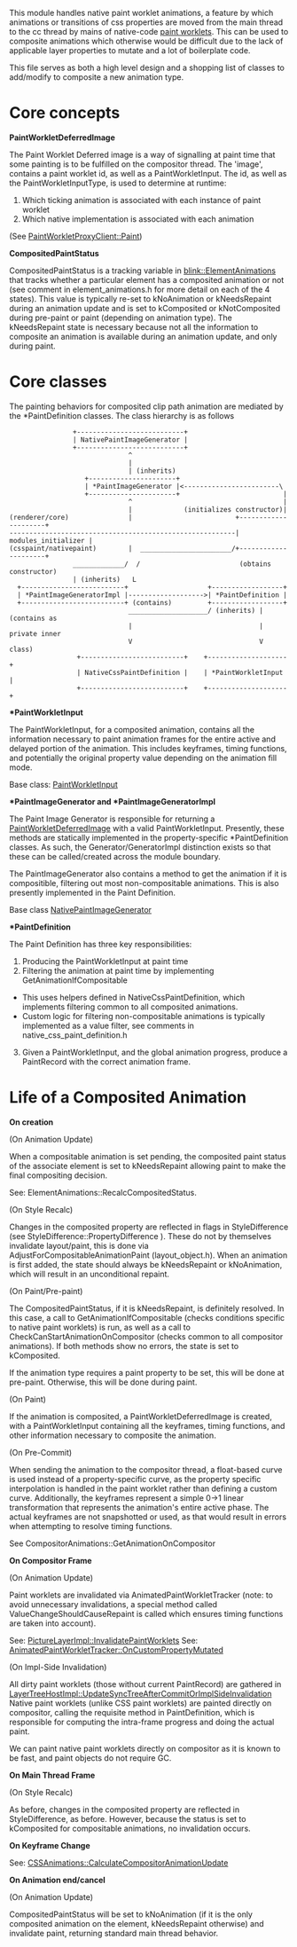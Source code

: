 This module handles native paint worklet animations, a feature by which
animations or transitions of css properties are moved from the main thread to
the cc thread by mains of native-code [paint worklets](https://developer.mozilla.org/en-US/docs/Web/API/CSS_Painting_API).
This can be used to composite animations which otherwise would be difficult due
to the lack of applicable layer properties to mutate and a lot of boilerplate
code.

This file serves as both a high level design and a shopping list of classes to
add/modify to composite a new animation type.

# Core concepts

**PaintWorkletDeferredImage**

The Paint Worklet Deferred image is a way of signalling at paint time that
some painting is to be fulfilled on the compositor thread. The 'image', contains
a paint worklet id, as well as a PaintWorkletInput. The id, as well as the
PaintWorkletInputType, is used to determine at runtime:

  1. Which ticking animation is associated with each instance of paint worklet
  2. Which native implementation is associated with each animation

(See [PaintWorkletProxyClient::Paint](https://source.chromium.org/search?q=PaintWorkletProxyClient::Paint%20filepath:paint_worklet_proxy_client.cc&ss=chromium%2Fchromium%2Fsrc))

**CompositedPaintStatus**

CompositedPaintStatus is a tracking variable in [blink::ElementAnimations](https://source.chromium.org/chromium/chromium/src/+/main:third_party/blink/renderer/core/animation/element_animations.h?q=ElementAnimations%20filepath:element_animations.h%20filepath:third_party&ss=chromium%2Fchromium%2Fsrc)
that tracks whether a particular element has a composited animation or not (see
comment in element_animations.h for more detail on each of the 4 states). This
value is typically re-set to kNoAnimation or kNeedsRepaint during an animation
update and is set to kComposited or kNotComposited during pre-paint or paint
(depending on animation type). The kNeedsRepaint state is necessary because
not all the information to composite an animation is available during an
animation update, and only during paint.

# Core classes

The painting behaviors for composited clip path animation are mediated by the
*PaintDefinition classes. The class hierarchy is as follows

```
                +---------------------------+
                | NativePaintImageGenerator |
                +---------------------------+
                              ^
                              |
                              | (inherits)
                   +----------------------+
                   | *PaintImageGenerator |<------------------------\
                   +----------------------+                          |
                              ^                                      |
                              |             (initializes constructor)|
(renderer/core)               |                          +---------------------+
---------------------------------------------------------| modules_initializer |
(csspaint/nativepaint)        |  _______________________/+---------------------+
                _____________/  /                         (obtains constructor)
                | (inherits)   L
  +--------------------------+                    +------------------+
  | *PaintImageGeneratorImpl |------------------->| *PaintDefinition |
  +--------------------------+ (contains)         +------------------+
                              ____________________/ (inherits) | (contains as
                              |                                |  private inner
                              V                                V  class)
                 +--------------------------+    +--------------------+
                 | NativeCssPaintDefinition |    | *PaintWorkletInput |
                 +--------------------------+    +--------------------+
```

**\*PaintWorkletInput**

The PaintWorkletInput, for a composited animation, contains all the information
necessary to paint animation frames for the entire active and delayed portion
of the animation. This includes keyframes, timing functions, and potentially
the original property value depending on the animation fill mode.

Base class: [PaintWorkletInput](https://source.chromium.org/search?q=PaintWorkletInput%20filepath:paint_worklet_input%20filepath:third_party&sq=&ss=chromium%2Fchromium%2Fsrc)

**\*PaintImageGenerator and \*PaintImageGeneratorImpl**

The Paint Image Generator is responsible for returning a
[PaintWorkletDeferredImage](https://source.chromium.org/search?q=PaintWorkletDeferredImage%20filepath:paint_worklet_deferred_image&ss=chromium%2Fchromium%2Fsrc)
with a valid PaintWorkletInput. Presently, these methods are statically
implemented in the property-specific *PaintDefinition classes. As such, the
Generator/GeneratorImpl distinction exists so that these can be called/created
across the module boundary.

The PaintImageGenerator also contains a method to get the animation if it is
compositible, filtering out most non-compositable animations. This is also
presently implemented in the Paint Definition.

Base class [NativePaintImageGenerator](https://source.chromium.org/chromium/chromium/src/+/main:third_party/blink/renderer/core/css/native_paint_image_generator.h?q=NativePaintImageGenerator%20filepath:native_paint_image_generator&ss=chromium%2Fchromium%2Fsrc)

**\*PaintDefinition**

The Paint Definition has three key responsibilities:

1. Producing the PaintWorkletInput at paint time
2. Filtering the animation at paint time by implementing
GetAnimationIfCompositable
  * This uses helpers defined in NativeCssPaintDefinition, which implements
  filtering common to all composited animations.
  * Custom logic for filtering non-compositable animations is typically
  implemented as a value filter, see comments in native_css_paint_definition.h
3. Given a PaintWorkletInput, and the global animation progress, produce a
PaintRecord with the correct animation frame.

# Life of a Composited Animation

**On creation**

(On Animation Update)

When a compositable animation is set pending, the composited paint status of
the associate element is set to kNeedsRepaint allowing paint to make the final
compositing decision.

See: ElementAnimations::RecalcCompositedStatus.

(On Style Recalc)

Changes in the composited property are reflected in flags in StyleDifference
(see StyleDifference::PropertyDifference ). These do not by themselves
invalidate layout/paint, this is done via AdjustForCompositableAnimationPaint
(layout_object.h). When an animation is first added, the state should
always be kNeedsRepaint or kNoAnimation, which will result in an unconditional
repaint.

(On Paint/Pre-paint)

The CompositedPaintStatus, if it is kNeedsRepaint, is definitely resolved. In
this case, a call to GetAnimationIfCompositable (checks conditions specific to
native paint worklets) is run, as well as a call to
CheckCanStartAnimationOnCompositor (checks common to all compositor animations).
If both methods show no errors, the state is set to kComposited.

If the animation type requires a paint property to be set, this will be done at
pre-paint. Otherwise, this will be done during paint.

(On Paint)

If the animation is composited, a PaintWorkletDeferredImage is created, with
a PaintWorkletInput containing all the keyframes, timing functions, and other
information necessary to composite the animation.

(On Pre-Commit)

When sending the animation to the compositor thread, a float-based curve is used
instead of a property-specific curve, as the property specific interpolation is
handled in the paint worklet rather than defining a custom curve. Additionally,
the keyframes represent a simple 0->1 linear transformation that represents the
animation's entire active phase. The actual keyframes are not snapshotted or
used, as that would result in errors when attempting to resolve timing
functions.

See CompositorAnimations::GetAnimationOnCompositor

**On Compositor Frame**

(On Animation Update)

Paint worklets are invalidated via AnimatedPaintWorkletTracker (note: to avoid
unnecessary invalidations, a special method called ValueChangeShouldCauseRepaint
is called which ensures timing functions are taken into account).

See: [PictureLayerImpl::InvalidatePaintWorklets](https://source.chromium.org/search?q=PictureLayerImpl::InvalidatePaintWorklets)
See: [AnimatedPaintWorkletTracker::OnCustomPropertyMutated](https://source.chromium.org/search?q=AnimatedPaintWorkletTracker::OnCustomPropertyMutated%20filepath:cc&sq=)

(On Impl-Side Invalidation)

All dirty paint worklets (those without current PaintRecord) are gathered in
[LayerTreeHostImpl::UpdateSyncTreeAfterCommitOrImplSideInvalidation](https://source.chromium.org/search?q=UpdateSyncTreeAfterCommitOrImplSideInvalidation%20%20filepath:.cc&sq=)
Native paint worklets (unlike CSS paint worklets) are painted directly on
compositor, calling the requisite method in PaintDefinition, which is
responsible for computing the intra-frame progress and doing the actual paint.

We can paint native paint worklets directly on compositor as it is known to be
fast, and paint objects do not require GC.

**On Main Thread Frame**

(On Style Recalc)

As before, changes in the composited property are reflected in StyleDifference,
as before. However, because the status is set to kComposited for compositable
animations, no invalidation occurs.

**On Keyframe Change**

See: [CSSAnimations::CalculateCompositorAnimationUpdate](https://source.chromium.org/search?q=CSSAnimations::CalculateCompositorAnimationUpdate%20filepath:css_animations)

**On Animation end/cancel**

(On Animation Update)

CompositedPaintStatus will be set to kNoAnimation (if it is the only composited
animation on the element, kNeedsRepaint otherwise) and invalidate paint,
returning standard main thread behavior.
